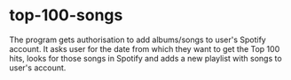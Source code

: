 # top-100-songs
The program gets authorisation to add albums/songs to user's Spotify account. It asks user for the date from which they want to get the Top 100 hits, looks for those songs in Spotify and adds a new playlist with
songs to user's account.
